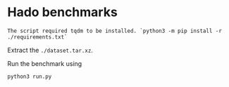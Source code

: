 # Hado benchmarks

    The script required tqdm to be installed. `python3 -m pip install -r ./requirements.txt`

Extract the `./dataset.tar.xz`.

Run the benchmark using 
```sh
python3 run.py
```
